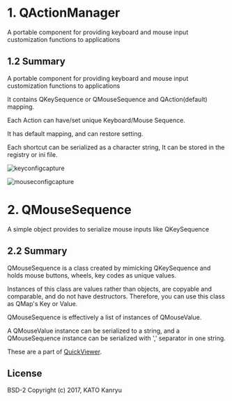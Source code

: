 # 1. QActionManager
A portable component for providing keyboard and mouse input customization functions to applications

## 1.2 Summary

A portable component for providing keyboard and mouse input customization functions to applications

It contains QKeySequence or QMouseSequence and QAction(default) mapping.

Each Action can have/set unique Keyboard/Mouse Sequence.

It has default mapping, and can restore setting.

Each shortcut can be serialized as a character string,
It can be stored in the registry or ini file.

![keyconfigcapture](https://user-images.githubusercontent.com/759165/49050142-53e49080-f225-11e8-81b1-b00b06345a59.png)

![mouseconfigcapture](https://user-images.githubusercontent.com/759165/49050163-69f25100-f225-11e8-8a90-256e3a1eea5a.png)

# 2. QMouseSequence

A simple object provides to serialize mouse inputs like QKeySequence

## 2.2 Summary

QMouseSequence is a class created by mimicking QKeySequence
and holds mouse buttons, wheels, key codes as unique values.

Instances of this class are values rather than objects,
are copyable and comparable, and do not have destructors.
Therefore, you can use this class as QMap's Key or Value.

QMouseSequence is effectively a list of instances of QMouseValue.

A QMouseValue instance can be serialized to a string,
and a QMouseSequence instance can be serialized with ',' separator in one string.

These are a part of [QuickViewer](https://github.com/kanryu/quickviewer).

## License
BSD-2
Copyright (c) 2017, KATO Kanryu

